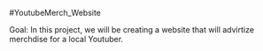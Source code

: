 #YoutubeMerch_Website

Goal:
In this project, we will be creating a website that will advirtize merchdise for a local Youtuber.
